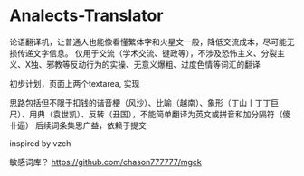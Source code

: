 # Analects-Translator
论语翻译机，让普通人也能像看懂繁体字和火星文一般，降低交流成本，尽可能无损传递文字信息。
仅用于交流（学术交流、键政等），不涉及恐怖主义、分裂主义、X独、邪教等反动行为的实操、无意义爆粗、过度色情等词汇的翻译

初步计划，页面上两个textarea, 实现

思路包括但不限于扣钱的谐音梗（风沙）、比喻（越南）、象形（丁山丨丁丁巨尺）、用典（袁世凯）、反转（丑国），不能简单翻译为英文或拼音和加分隔符（傻卝逼）
后续词条集思广益，依赖于提交

inspired by vzch

敏感词库？
https://github.com/chason777777/mgck
